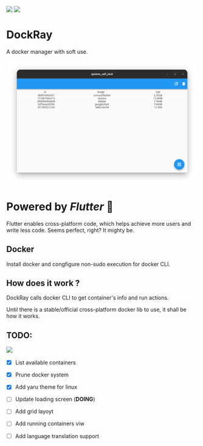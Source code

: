 <img src="https://img.shields.io/badge/snapcraft--action-Released-brightgreen"> <img src="https://img.shields.io/badge/snap-beta-blueviolet">

# DockRay
A docker manager with soft use.


![](README/main_window.png)

# Powered by *Flutter* 💙
Flutter enables cross-platform code, which helps achieve more users and write less code.
Seems perfect, right? It mighty be.

## Docker
Install docker and congfigure non-sudo execution for docker CLI.

## How does it work ?
DockRay calls docker CLI to get container's info and run actions.

Until there is a stable/official cross-platform docker lib to use, it shall be how it works. 

## TODO:
<image src="README/work_in_progress.jpg" width= 200>

- [x] List available containers
- [x] Prune docker system
- [x] Add yaru theme for linux
- [ ] Update loading screen (**DOING**)
- [ ] Add grid layoyt
- [ ] Add running containers viw
- [ ] Add language translation support
 

